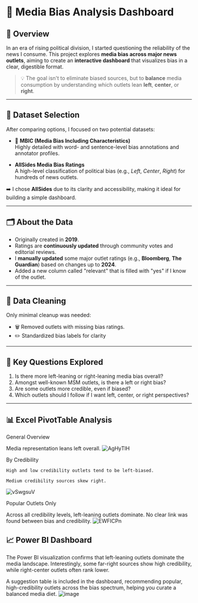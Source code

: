 # 📰 Media Bias Analysis Dashboard

## 📌 Overview

In an era of rising political division, I started questioning the reliability of the news I consume. This project explores **media bias across major news outlets**, aiming to create an **interactive dashboard** that visualizes bias in a clear, digestible format.

> 💡 The goal isn't to eliminate biased sources, but to **balance** media consumption by understanding which outlets lean **left**, **center**, or **right**.

---

## 📂 Dataset Selection

After comparing options, I focused on two potential datasets:

- 🧠 **MBIC (Media Bias Including Characteristics)**  
  Highly detailed with word- and sentence-level bias annotations and annotator profiles.

- **AllSides Media Bias Ratings**  
  A high-level classification of political bias (e.g., *Left*, *Center*, *Right*) for hundreds of news outlets.

➡️ I chose **AllSides** due to its clarity and accessibility, making it ideal for building a simple dashboard.

---

## 🗂️ About the Data

- Originally created in **2019**.
- Ratings are **continuously updated** through community votes and editorial reviews.
- I **manually updated** some major outlet ratings (e.g., **Bloomberg**, **The Guardian**) based on changes up to **2024**.
- Added a new column called "relevant" that is filled with "yes" if I know of the outlet.

---

## 🔧 Data Cleaning

Only minimal cleanup was needed:

- 🗑️ Removed outlets with missing bias ratings.
- ✏️ Standardized bias labels for clarity

---

## 🎯 Key Questions Explored

1. Is there more left-leaning or right-leaning media bias overall?
2. Amongst well-known MSM outlets, is there a left or right bias?
3. Are some outlets more credible, even if biased?
4. Which outlets should I follow if I want left, center, or right perspectives?

--- 

## 📊 Excel PivotTable Analysis
General Overview

Media representation leans left overall. 
![AgHyTlH](https://github.com/user-attachments/assets/316a0370-8367-45bd-b32d-1705446476da)

By Credibility

    High and low credibility outlets tend to be left-biased.

    Medium credibility sources skew right. 
![vSwgsuV](https://github.com/user-attachments/assets/2c206283-030a-4783-849e-580c97808843)


Popular Outlets Only

Across all credibility levels, left-leaning outlets dominate.
No clear link was found between bias and credibility. 
![EWFICPn](https://github.com/user-attachments/assets/87bf90f9-bdda-455d-8f22-4828cfb0e5f7)

## 📈 Power BI Dashboard

The Power BI visualization confirms that left-leaning outlets dominate the media landscape. Interestingly, some far-right sources show high credibility, while right-center outlets often rank lower.

A suggestion table is included in the dashboard, recommending popular, high-credibility outlets across the bias spectrum, helping you curate a balanced media diet. 
![image](https://github.com/user-attachments/assets/1a802ac4-1358-491c-917b-8734416894f4)

